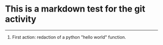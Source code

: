 # **This is a markdown test for the git activity**
------------------------------------------------------------------

1. First action: redaction of a python "hello world" function.